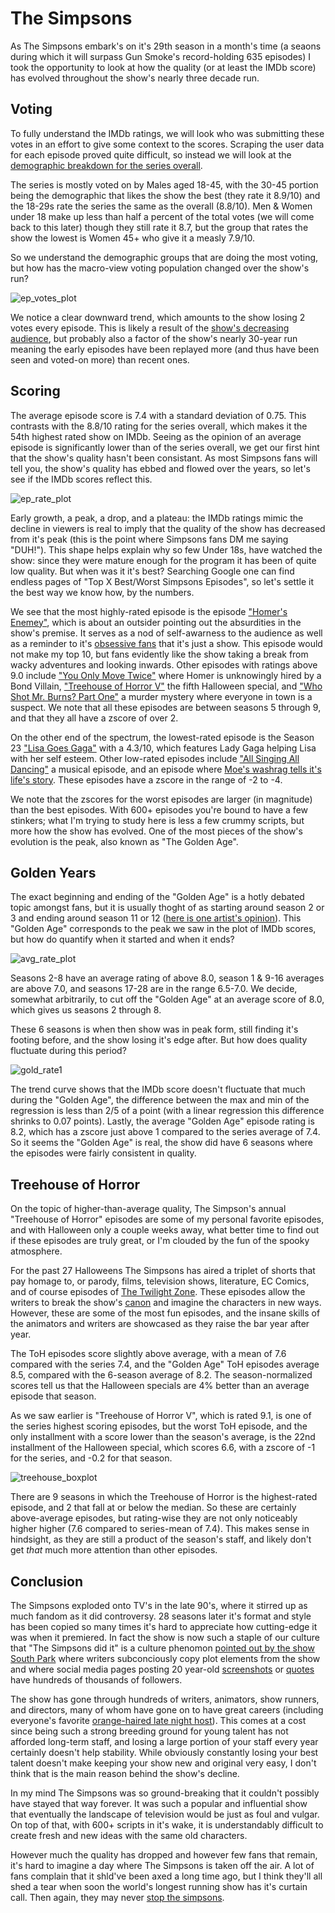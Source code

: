 # The Simpsons

As The Simpsons embark's on it's 29th season in a month's time (a seaons during which it will surpass Gun Smoke's record-holding 635 episodes) I took the opportunity to look at how the quality (or at least the IMDb score) has evolved throughout the show's nearly three decade run. 

## Voting

To fully understand the IMDb ratings, we will look who was submitting these votes in an effort to give some context to the scores. Scraping the user data for each episode proved quite difficult, so instead we will look at the [demographic breakdown for the series overall](http://www.imdb.com/title/tt0096697/ratings?ref_=tt_ov_rt_).

The series is mostly voted on by Males aged 18-45, with the 30-45 portion being the demographic that likes the show the best (they rate it 8.9/10) and the 18-29s rate the series the same as the overall (8.8/10). Men & Women under 18 make up less than half a percent of the total votes (we will come back to this later) though they still rate it 8.7, but the group that rates the show the lowest is Women 45+ who give it a measly 7.9/10.

So we understand the demographic groups that are doing the most voting, but how has the macro-view voting population changed over the show's run?

![ep_votes_plot](https://raw.githubusercontent.com/atomaszewicz/Simpsons/master/RStudio/Plots/ep_votes_plot2.png?raw=TRUE)

We notice a clear downward trend, which amounts to the show losing 2 votes every episode. This is likely a result of the [show's decreasing audience](https://en.wikipedia.org/wiki/The_Simpsons#Reception_and_achievements), but probably also a factor of the show's nearly 30-year run meaning the early episodes have been replayed more (and thus have been seen and voted-on more) than recent ones.

## Scoring

The average episode score is 7.4 with a standard deviation of 0.75. This contrasts with the 8.8/10 rating for the series overall, which makes it the 54th highest rated show on IMDb. Seeing as the opinion of an average episode is significantly lower than of the series overall, we get our first hint that the show's quality hasn't been consistant. As most Simpsons fans will tell you, the show's quality has ebbed and flowed over the years, so let's see if the IMDb scores reflect this. 

![ep_rate_plot](https://raw.githubusercontent.com/atomaszewicz/Simpsons/master/RStudio/Plots/ep_rate_plot.png?raw=TRUE)

Early growth, a peak, a drop, and a plateau: the IMDb ratings mimic the decline in viewers is real to imply that the quality of the show has decreased from it's peak (this is the point where Simpsons fans DM me saying "DUH!"). This shape helps explain why so few Under 18s, have watched the show: since they were mature enough for the program it has been of quite low quality. But when was it it's best? Searching Google one can find endless pages of "Top X Best/Worst Simpsons Episodes", so let's settle it the best way we know how, by the numbers.

We see that the most highly-rated episode is the episode ["Homer's Enemey"](http://simpsons.wikia.com/wiki/Homer%27s_Enemy), which is about an outsider pointing out the absurdities in the show's premise. It serves as a nod of self-awarness to the audience as well as a reminder to it's [obsessive fans](https://deadhomersociety.com/2010/08/02/animation-showcase-homer-goes-to college/) that it's just a show. This episode would not make my top 10, but fans evidently like the show taking a break from wacky adventures and looking inwards. Other episodes with ratings above 9.0 include ["You Only Move Twice"](http://simpsons.wikia.com/wiki/You_Only_Move_Twice) where Homer is unknowingly hired by a Bond Villain, ["Treehouse of Horror V"](http://simpsons.wikia.com/wiki/Treehouse_of_Horror_V) the fifth Halloween special, and ["Who Shot Mr. Burns? Part One"](http://simpsons.wikia.com/wiki/Who_Shot_Mr._Burns%3F_(Part_One)) a murder mystery where everyone in town is a suspect. We note that all these episodes are between seasons 5 through 9, and that they all have a zscore of over 2.

On the other end of the spectrum, the lowest-rated episode is the Season 23 ["Lisa Goes Gaga"](http://simpsons.wikia.com/wiki/Lisa_Goes_Gaga) with a 4.3/10, which features Lady Gaga helping Lisa with her self esteem. Other low-rated episodes include ["All Singing All Dancing"](http://simpsons.wikia.com/wiki/All_Singing,_All_Dancing) a musical episode, and an episode where [Moe's washrag tells it's life's story](http://simpsons.wikia.com/wiki/Moe_Goes_from_Rags_to_Riches). These episodes have a zscore in the range of -2 to -4.

We note that the zscores for the worst episodes are larger (in magnitude) than the best episodes. With 600+ episodes you're bound to have a few stinkers; what I'm trying to study here is less a few crummy scripts, but more how the show has evolved. One of the most pieces of the show's evolution is the peak, also known as "The Golden Age".


## Golden Years

The exact beginning and ending of the "Golden Age" is a hotly debated topic amongst fans, but it is usually thoght of as starting around season 2 or 3 and ending around season 11 or 12 ([here is one artist's opinion](https://github.com/atomaszewicz/Simpsons/blob/master/RStudio/Plots/1467480120160.jpg)). This "Golden Age" corresponds to the peak we saw in the plot of IMDb scores, but how do quantify when it started and when it ends? 

![avg_rate_plot](https://raw.githubusercontent.com/atomaszewicz/Simpsons/master/RStudio/Plots/avg_rating_plot.png?raw=TRUE)

Seasons 2-8 have an average rating of above 8.0, season 1 & 9-16 averages are above 7.0, and seasons 17-28 are in the range 6.5-7.0. We decide, somewhat arbitrarily, to cut off the "Golden Age" at an average score of 8.0, which gives us seasons 2 through 8. 

These 6 seasons is when then show was in peak form, still finding it's footing before, and the show losing it's edge after. But how does quality fluctuate during this period?

![gold_rate1](https://github.com/atomaszewicz/Simpsons/blob/master/RStudio/Plots/gold_rate1.png?raw=TRUE)

The trend curve shows that the IMDb score doesn't fluctuate that much during the "Golden Age", the difference between the max and min of the regression is less than 2/5 of a point (with a linear regression this difference shrinks to 0.07 points). Lastly, the average "Golden Age" episode rating is 8.2, which has a zscore just above 1 compared to the series average of 7.4. So it seems the "Golden Age" is real, the show did have 6 seasons where the episodes were fairly consistent in quality. 

## Treehouse of Horror

On the topic of higher-than-average quality, The Simpson's annual "Treehouse of Horror" episodes are some of my personal favorite episodes, and with Halloween only a couple weeks away, what better time to find out if these episodes are truly great, or I'm clouded by the fun of the spooky atmosphere.

For the past 27 Halloweens The Simpsons has aired a triplet of shorts that pay homage to, or parody, films, television shows, literature, EC Comics, and of course episodes of [The Twilight Zone](https://www.youtube.com/watch?v=SFokFDyDGgs). These episodes allow the writers to break the show's [canon](https://en.wikipedia.org/wiki/Canon_(fiction)) and imagine the characters in new ways. However, these are some of the most fun episodes, and the insane skills of the animators and writers are showcased as they raise the bar year after year.

The ToH episodes score slightly above average, with a mean of 7.6 compared with the series 7.4, and the "Golden Age" ToH episodes average 8.5, compared with the 6-season average of 8.2. The season-normalized scores tell us that the Halloween specials are 4% better than an average episode that season. 

As we saw earlier is "Treehouse of Horror V", which is rated 9.1, is one of the series highest scoring episodes, but the worst ToH episode, and the only installment with a score lower than the season's average, is the 22nd installment of the Halloween special, which scores 6.6, with a zscore of -1 for the series, and -0.2 for that season. 

![treehouse_boxplot](https://github.com/atomaszewicz/Simpsons/blob/master/RStudio/Plots/treehouse_boxplot.png?raw=true)

There are 9 seasons in which the Treehouse of Horror is the highest-rated episode, and 2 that fall at or below the median. So these are certainly above-average episodes, but rating-wise they are not only noticeably higher higher (7.6 compared to series-mean of 7.4). This makes sense in hindsight, as they are still a product of the season's staff, and likely don't get *that* much more attention than other episodes. 

## Conclusion

The Simpsons exploded onto TV's in the late 90's, where it stirred up as much fandom as it did controversy. 28 seasons later it's format and style has been copied so many times it's hard to appreciate how cutting-edge it was when it premiered. In fact the show is now such a staple of our culture that "The Simpsons did it" is a culture phenomon [pointed out by the show South Park](https://en.wikipedia.org/wiki/Simpsons_Already_Did_It) where writers subconciously copy plot elements from the show and where social media pages posting 20 year-old [screenshots](https://www.instagram.com/thesimpsonsig/) or [quotes](https://twitter.com/SimpsonsQOTD) have hundreds of thousands of followers.

The show has gone through hundreds of writers, animators, show runners, and directors, many of whom have gone on to have great careers (including everyone's favorite [orange-haired late night host](http://1075koolfm.com/wp-content/uploads/2017/05/Conan-1.jpg)). This comes at a cost since being such a strong breeding ground for young talent has not afforded long-term staff, and losing a large portion of your staff every year certainly doesn't help stability. While obviously constantly losing your best talent doesn't make keeping your show new and original very easy, I don't think that is the main reason behind the show's decline. 

In my mind The Simpsons was so ground-breaking that it couldn't possibly have stayed that way forever. It was such a popular and influential show that eventually the landscape of television would be just as foul and vulgar. On top of that, with 600+ scripts in it's wake, it is understandably difficult to create fresh and new ideas with the same old characters. 

However much the quality has dropped and however few fans that remain, it's hard to imagine a day where The Simpsons is taken off the air. A lot of fans complain that it shld've been axed a long time ago, but I think they'll all shed a tear when soon the world's longest running show has it's curtain call. Then again, they may never [stop the simpsons](https://www.youtube.com/watch?v=CZYNwzeqVUA).
